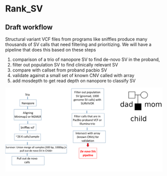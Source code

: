 # Rank_SV


## Draft workflow

Structural variant VCF files from programs like sniffles produce many thousands of SV calls that need filtering and prioritizing. We will have a pipeline that does this based on these steps


1) comparison of a trio of nanopore SV to find de-novo SV in the proband,
1) filter out population SV to find clinically relevant SV
1) compare with callset from proband pacbio SV
1) validate against a small set of known CNV called with array
1) add mosdepth to get read depth on nanopore to classify SV


![](img/slide_project_draft.png)


